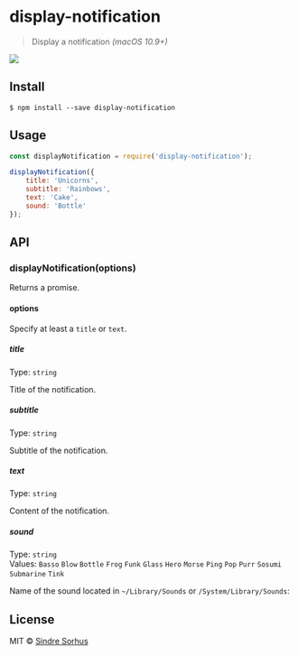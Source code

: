 # display-notification

> Display a notification *(macOS 10.9+)*

![](screenshot.png)


## Install

```
$ npm install --save display-notification
```


## Usage

```js
const displayNotification = require('display-notification');

displayNotification({
	title: 'Unicorns',
	subtitle: 'Rainbows',
	text: 'Cake',
	sound: 'Bottle'
});
```


## API

### displayNotification(options)

Returns a promise.

#### options

Specify at least a `title` or `text`.

##### title

Type: `string`

Title of the notification.

##### subtitle

Type: `string`

Subtitle of the notification.

##### text

Type: `string`

Content of the notification.

##### sound

Type: `string`<br>
Values: `Basso` `Blow` `Bottle` `Frog` `Funk` `Glass` `Hero` `Morse` `Ping` `Pop` `Purr` `Sosumi` `Submarine` `Tink`

Name of the sound located in `~/Library/Sounds` or `/System/Library/Sounds`:


## License

MIT © [Sindre Sorhus](https://sindresorhus.com)
